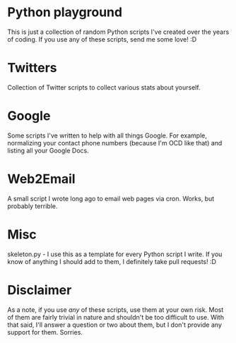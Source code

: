 Python playground
=================

This is just a collection of random Python scripts I've created over the years
of coding.  If you use any of these scripts, send me some love! :D 


Twitters
========

Collection of Twitter scripts to collect various stats about yourself.


Google
========

Some scripts I've written to help with all things Google. For example, 
normalizing your contact phone numbers (because I'm OCD like that) and listing 
all your Google Docs.


Web2Email
========

A small script I wrote long ago to email web pages via cron.  Works, but
probably terrible.


Misc
====

skeleton.py - I use this as a template for every Python script I write. If
you know of anything I should add to them, I definitely take pull requests! :D


Disclaimer
==========

As a note, if you use *any* of these scripts, use them at your own risk.  Most
of them are fairly trivial in nature and shouldn't be too difficult to use.
With that said, I'll answer a question or two about them, but I don't provide
any support for them.  Sorries.
